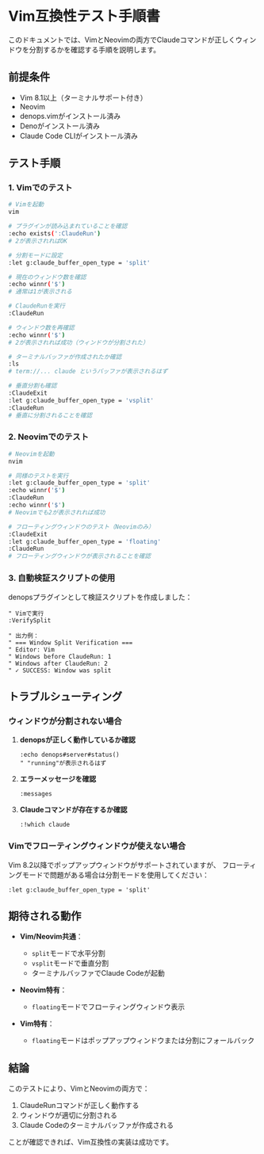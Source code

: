 # Vim互換性テスト手順書

このドキュメントでは、VimとNeovimの両方でClaudeコマンドが正しくウィンドウを分割するかを確認する手順を説明します。

## 前提条件

- Vim 8.1以上（ターミナルサポート付き）
- Neovim 
- denops.vimがインストール済み
- Denoがインストール済み
- Claude Code CLIがインストール済み

## テスト手順

### 1. Vimでのテスト

```bash
# Vimを起動
vim

# プラグインが読み込まれていることを確認
:echo exists(':ClaudeRun')
# 2が表示されればOK

# 分割モードに設定
:let g:claude_buffer_open_type = 'split'

# 現在のウィンドウ数を確認
:echo winnr('$')
# 通常は1が表示される

# ClaudeRunを実行
:ClaudeRun

# ウィンドウ数を再確認
:echo winnr('$')
# 2が表示されれば成功（ウィンドウが分割された）

# ターミナルバッファが作成されたか確認
:ls
# term://... claude というバッファが表示されるはず

# 垂直分割も確認
:ClaudeExit
:let g:claude_buffer_open_type = 'vsplit'
:ClaudeRun
# 垂直に分割されることを確認
```

### 2. Neovimでのテスト

```bash
# Neovimを起動
nvim

# 同様のテストを実行
:let g:claude_buffer_open_type = 'split'
:echo winnr('$')
:ClaudeRun
:echo winnr('$')
# Neovimでも2が表示されれば成功

# フローティングウィンドウのテスト（Neovimのみ）
:ClaudeExit
:let g:claude_buffer_open_type = 'floating'
:ClaudeRun
# フローティングウィンドウが表示されることを確認
```

### 3. 自動検証スクリプトの使用

denopsプラグインとして検証スクリプトを作成しました：

```vim
" Vimで実行
:VerifySplit

" 出力例：
" === Window Split Verification ===
" Editor: Vim
" Windows before ClaudeRun: 1
" Windows after ClaudeRun: 2
" ✓ SUCCESS: Window was split
```

## トラブルシューティング

### ウィンドウが分割されない場合

1. **denopsが正しく動作しているか確認**
   ```vim
   :echo denops#server#status()
   " "running"が表示されるはず
   ```

2. **エラーメッセージを確認**
   ```vim
   :messages
   ```

3. **Claudeコマンドが存在するか確認**
   ```vim
   :!which claude
   ```

### Vimでフローティングウィンドウが使えない場合

Vim 8.2以降でポップアップウィンドウがサポートされていますが、
フローティングモードで問題がある場合は分割モードを使用してください：

```vim
:let g:claude_buffer_open_type = 'split'
```

## 期待される動作

- **Vim/Neovim共通**：
  - `split`モードで水平分割
  - `vsplit`モードで垂直分割
  - ターミナルバッファでClaude Codeが起動

- **Neovim特有**：
  - `floating`モードでフローティングウィンドウ表示

- **Vim特有**：
  - `floating`モードはポップアップウィンドウまたは分割にフォールバック

## 結論

このテストにより、VimとNeovimの両方で：
1. ClaudeRunコマンドが正しく動作する
2. ウィンドウが適切に分割される
3. Claude Codeのターミナルバッファが作成される

ことが確認できれば、Vim互換性の実装は成功です。